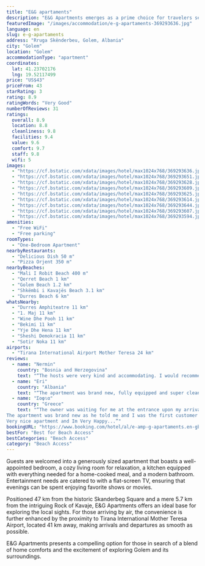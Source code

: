```yaml
---
title: "E&G apartaments"
description: "E&G Apartments emerges as a prime choice for travelers seeking comfort and convenience in Golem, located just a short stroll from the serene Mali I Robit Beach and within easy reach of Golem Beach."
featuredImage: "/images/accommodation/e-g-apartaments-369293636.jpg"
language: en
slug: e-g-apartaments
address: "Rruga Skënderbeu, Golem, Albania"
city: "Golem"
location: "Golem"
accommodationType: "apartment"
coordinates:
  lat: 41.23702176
  lng: 19.52117499
price: "US$43"
priceFrom: 43
starRating: 3
rating: 8.9
ratingWords: "Very Good"
numberOfReviews: 31
ratings:
  overall: 8.9
  location: 8.8
  cleanliness: 9.8
  facilities: 9.4
  value: 9.6
  comfort: 9.7
  staff: 9.8
  wifi: 5
images:
  - "https://cf.bstatic.com/xdata/images/hotel/max1024x768/369293636.jpg?k=820bb94372b5549a26ac0f0925b0d955bd5fe2e7087a0fcfb299da69f93d0d6e&o=&hp=1"
  - "https://cf.bstatic.com/xdata/images/hotel/max1024x768/369293651.jpg?k=4b851d2c7a98a5adf54d31c12166b4d6e5d8d59f7301abf7c337f49591906076&o=&hp=1"
  - "https://cf.bstatic.com/xdata/images/hotel/max1024x768/369293628.jpg?k=ff7c1150a178e5c97d1c4c9ef89e9f8312094aaec5a4a6056630a48583ca0d4a&o=&hp=1"
  - "https://cf.bstatic.com/xdata/images/hotel/max1024x768/369293609.jpg?k=bde82e456f87e03e81c500057e19847cdeb9303bb3c560c8d5e8a1780db10fdc&o=&hp=1"
  - "https://cf.bstatic.com/xdata/images/hotel/max1024x768/369293625.jpg?k=25b2abb5060c615ad10648d2d2c8915dedc6d502c2f5aec5b882dd926ee3fad4&o=&hp=1"
  - "https://cf.bstatic.com/xdata/images/hotel/max1024x768/369293614.jpg?k=de38f5a166d6130528eabab8991570f1a0876949bf2c66f949e3a8791a357f7d&o=&hp=1"
  - "https://cf.bstatic.com/xdata/images/hotel/max1024x768/369293644.jpg?k=486bed63aaf3dee5be24c26f08959809c757b3fda5efd4c1b00fd8df9b574e17&o=&hp=1"
  - "https://cf.bstatic.com/xdata/images/hotel/max1024x768/369293607.jpg?k=1df8dc7edadb3fb386edb27935c961097c5042ed794313dd5a0a7cbe266309e5&o=&hp=1"
  - "https://cf.bstatic.com/xdata/images/hotel/max1024x768/369293594.jpg?k=93f3e5f15c5a48f41e0b2a4f6b90c42a958a28ee651f15ed989cd35d5ed33acf&o=&hp=1"
amenities:
  - "Free WiFi"
  - "Free parking"
roomTypes:
  - "One-Bedroom Apartment"
nearbyRestaurants:
  - "Delicious Dish 50 m"
  - "Pizza Orjent 350 m"
nearbyBeaches:
  - "Mali I Robit Beach 400 m"
  - "Qerret Beach 1 km"
  - "Golem Beach 1.2 km"
  - "Shkëmbi i Kavajës Beach 3.1 km"
  - "Durres Beach 6 km"
whatsNearby:
  - "Durres Amphiteatre 11 km"
  - "1. Maj 11 km"
  - "Wine Dhe Pooh 11 km"
  - "Bekimi 11 km"
  - "Yje Dhe Hena 11 km"
  - "Sheshi Demokracia 11 km"
  - "Sotir Noka 11 km"
airports:
  - "Tirana International Airport Mother Teresa 24 km"
reviews:
  - name: "Nermin"
    country: "Bosnia and Herzegovina"
    text: "“The hosts were very kind and accommodating. I would recommend everyone to stay in this facility.”"
  - name: "Eri"
    country: "Albania"
    text: "“The apartment was brand new, fully equipped and super clean, we were a family of 4 adults and a baby and we found there everything we needed. The owners were very friendly and helpful. We really enjoyed the staying. We had a very relaxing week and...”"
  - name: "Σοφια"
    country: "Greece"
    text: "“The owner was waiting for me at the entrance upon my arrival to welcome me and give me the key, very kind of him :).
The apartment was brand new as he told me and I was the first customer to stay in it...
Very nice apartment and Im Very Happy...”"
bookingURL: "https://www.booking.com/hotel/al/e-amp-g-apartaments.en-gb.html?aid=8035640"
bestFor: "Best for Beach Access"
bestCategories: "Beach Access"
category: "Beach Access"
---
```


Guests are welcomed into a generously sized apartment that boasts a well-appointed bedroom, a cozy living room for relaxation, a kitchen equipped with everything needed for a home-cooked meal, and a modern bathroom. Entertainment needs are catered to with a flat-screen TV, ensuring that evenings can be spent enjoying favorite shows or movies.

Positioned 47 km from the historic Skanderbeg Square and a mere 5.7 km from the intriguing Rock of Kavaje, E&G Apartments offers an ideal base for exploring the local sights. For those arriving by air, the convenience is further enhanced by the proximity to Tirana International Mother Teresa Airport, located 41 km away, making arrivals and departures as smooth as possible.

E&G Apartments presents a compelling option for those in search of a blend of home comforts and the excitement of exploring Golem and its surroundings.